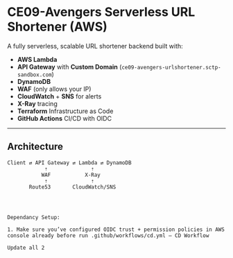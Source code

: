 # CE09-Avengers Serverless URL Shortener (AWS)

A fully serverless, scalable URL shortener backend built with:

- **AWS Lambda**
- **API Gateway** with **Custom Domain** (`ce09-avengers-urlshortener.sctp-sandbox.com`)
- **DynamoDB**
- **WAF** (only allows your IP)
- **CloudWatch** + **SNS** for alerts
- **X-Ray** tracing
- **Terraform** Infrastructure as Code
- **GitHub Actions** CI/CD with OIDC

---

## Architecture

```text
Client ⇄ API Gateway ⇄ Lambda ⇄ DynamoDB
            ⇡              ⇡
           WAF           X-Ray
            ⇡              ⇡
       Route53       CloudWatch/SNS




Dependancy Setup:

1. Make sure you’ve configured OIDC trust + permission policies in AWS console already before run .github/workflows/cd.yml – CD Workflow

Update all 2